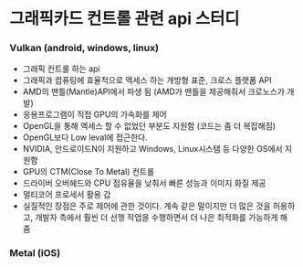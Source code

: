 # 그래픽카드 컨트롤 관련 api 스터디

### Vulkan (android, windows, linux)
- 그래픽 컨트롤 하는 api
- 그래픽과 컴퓨팅에 효율적으로 엑세스 하는 개방형 표준, 크로스 플랫폼 API
- AMD의 맨틀(Mantle)API에서 파생 됨 (AMD가 맨틀을 제공해줘서 크로노스가 개발)
- 응용프로그램이 직접 GPU의 가속화를 제어
- OpenGL을 통해 엑세스 할 수 없었던 부분도 지원함 (코드는 좀 더 복잡해짐)
- OpenGL보다 Low leval에 접근한다.
- NVIDIA, 안드로이드N이 지원하고 Windows, Linux시스템 등 다양한 OS에서 지원함
- GPU의 CTM(Close To Metal) 컨트롤
- 드라이버 오버헤드와 CPU 점유율을 낮춰서 빠른 성능과 이미지 화질 제공
- 멀티코어 프로세서 활용 갑
- 실질적인 장점은 주로 제어에 관한 것이다. 계속 같은 말이지만 더 많은 것을 허용하고, 개발자 측에서 훨씬 더 선행 작업을 수행하면서 더 나은 최적화를 가능하게 해 줌
  
### Metal (iOS)






